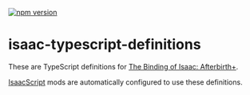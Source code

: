 [![npm version](https://img.shields.io/npm/v/isaac-typescript-definitions.svg)](https://www.npmjs.com/package/isaac-typescript-definitions)

# isaac-typescript-definitions

These are TypeScript definitions for [The Binding of Isaac: Afterbirth+](https://store.steampowered.com/app/570660/The_Binding_of_Isaac_Afterbirth/).

[IsaacScript](https://isaacscript.github.io/) mods are automatically configured to use these definitions.

<br />
